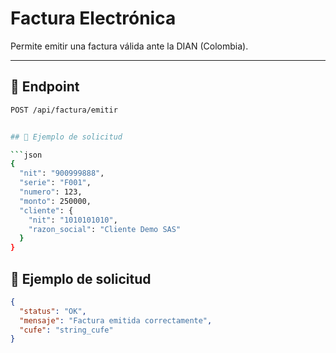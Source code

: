 # Factura Electrónica

Permite emitir una factura válida ante la DIAN (Colombia).

---

## 🧩 Endpoint
```bash
POST /api/factura/emitir


## 🧾 Ejemplo de solicitud

```json
{
  "nit": "900999888",
  "serie": "F001",
  "numero": 123,
  "monto": 250000,
  "cliente": {
    "nit": "1010101010",
    "razon_social": "Cliente Demo SAS"
  }
}
```

## 📘 Ejemplo de solicitud

```json
{
  "status": "OK",
  "mensaje": "Factura emitida correctamente",
  "cufe": "string_cufe"
}
```